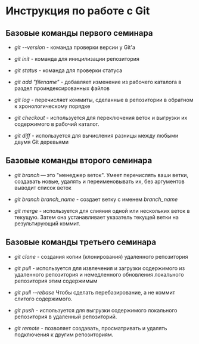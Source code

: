 # Инструкция по работе с Git 

## Базовые команды первого семинара 

* *git --version* - команда проверки версии у Git'a

* *git init* - команда для иницилизации репозитория 

* *git status* - команда для проверки статуса 

* *git add "filename"* - добавляет изменение из рабочего каталога в раздел проиндексированных файлов

* *git log* -  перечисляет коммиты, сделанные в репозитории в обратном к хронологическому порядке 

 * *git checkout* - используется для переключения веток и выгрузки их содержимого в рабочий каталог.

* *git diff* - используется для вычисления разницы между любыми двумя Git деревьями

## Базовые команды второго семинара 

* *git branch* — это "менеджер веток". Умеет перечислять ваши ветки, создавать новые, удалять и переименовывать их, без аргументов выводит список веток

* *git branch branch_name* - создает ветку с именем *branch_name*

* *git merge* - используется для слияния одной или нескольких веток в текущую. Затем она устанавливает указатель текущей ветки на результирующий коммит.

## Базовые команды третьего семинара 

* *git clone* - создания копии (клонирования) удаленного репозитория 

* *git pull* - используется для извлечения и загрузки содержимого из удаленного репозитория и немедленного обновления локального репозитория этим содержимым

* *git pull --rebase* Чтобы сделать перебазирование, а не коммит слитого содержимого. 

* *git push* - используется для выгрузки содержимого локального репозитория в удаленный репозиторий.

* *git remote* - позволяет создавать, просматривать и удалять подключения к другим репозиториям. 